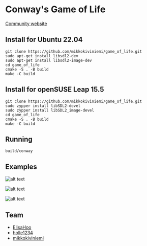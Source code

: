 # Conway's Game of Life
[Community website](https://conwaylife.com/)
## Install for Ubuntu 22.04
```
git clone https://github.com/mikkokiviniemi/game_of_life.git
sudo apt-get install libsdl2-dev
sudo apt-get install libsdl2-image-dev
cd game_of_life
cmake -S . -B build
make -C build
```
## Install for openSUSE Leap 15.5
```
git clone https://github.com/mikkokiviniemi/game_of_life.git
sudo zypper install libSDL2-devel
sudo zypper install libSDL2_image-devel
cd game_of_life
cmake -S . -B build
make -C build
```
## Running
```
build/conway
```

## Examples
![alt text](https://github.com/[mikkokiviniemi]/[game_of_life]/blob/[main]/examples/example1.png?raw=true)

![alt text](https://github.com/[mikkokiviniemi]/[game_of_life]/blob/[main]/examples/example2.png?raw=true)

![alt text](https://github.com/[mikkokiviniemi]/[game_of_life]/blob/[main]/examples/example3.png?raw=true)

## Team
- [ElisaHoo](https://github.com/ElisaHoo)
- [holle1234](https://github.com/holle1234)
- [mikkokiviniemi](https://github.com/mikkokiviniemi)
